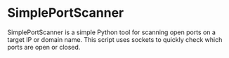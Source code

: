 # SimplePortScanner
 SimplePortScanner is a simple Python tool for scanning open ports on a target IP or domain name. This script uses sockets to quickly check which ports are open or closed.
